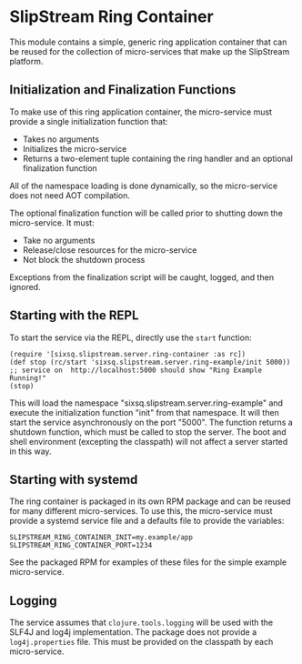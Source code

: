 
SlipStream Ring Container
=========================

This module contains a simple, generic ring application container that
can be reused for the collection of micro-services that make up the
SlipStream platform.

Initialization and Finalization Functions
-----------------------------------------

To make use of this ring application container, the micro-service
must provide a single initialization function that:

 * Takes no arguments
 * Initializes the micro-service
 * Returns a two-element tuple containing the ring handler and an
   optional finalization function

All of the namespace loading is done dynamically, so the micro-service
does not need AOT compilation.

The optional finalization function will be called prior to shutting
down the micro-service.  It must:

 * Take no arguments
 * Release/close resources for the micro-service
 * Not block the shutdown process

Exceptions from the finalization script will be caught, logged, and
then ignored.  

Starting with the REPL
----------------------

To start the service via the REPL, directly use the `start` function:

```
(require '[sixsq.slipstream.server.ring-container :as rc])
(def stop (rc/start 'sixsq.slipstream.server.ring-example/init 5000))
;; service on  http://localhost:5000 should show "Ring Example Running!"
(stop)
```

This will load the namespace "sixsq.slipstream.server.ring-example"
and execute the initialization function "init" from that namespace.
It will then start the service asynchronously on the port "5000".  The
function returns a shutdown function, which must be called to stop the
server. The boot and shell environment (excepting the classpath) will
not affect a server started in this way.

Starting with systemd
---------------------

The ring container is packaged in its own RPM package and can be
reused for many different micro-services.  To use this, the
micro-service must provide a systemd service file and a defaults file
to provide the variables:

```
SLIPSTREAM_RING_CONTAINER_INIT=my.example/app
SLIPSTREAM_RING_CONTAINER_PORT=1234
```

See the packaged RPM for examples of these files for the simple
example micro-service.

Logging
-------

The service assumes that `clojure.tools.logging` will be used with the
SLF4J and log4j implementation.  The package does not provide a
`log4j.properties` file.  This must be provided on the classpath by
each micro-service.

